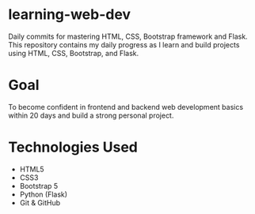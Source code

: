 # learning-web-dev
Daily commits for mastering HTML, CSS, Bootstrap framework and Flask.
This repository contains my daily progress as I learn and build projects using HTML, CSS, Bootstrap, and Flask.

# Goal
To become confident in frontend and backend web development basics within 20 days and build a strong personal project.

# Technologies Used
- HTML5
- CSS3
- Bootstrap 5
- Python (Flask)
- Git & GitHub
